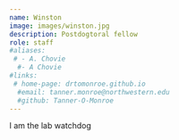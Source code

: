 ```yaml
---
name: Winston
image: images/winston.jpg
description: Postdogtoral fellow
role: staff
#aliases:
 # - A. Chovie
  #- A Chovie
#links:
 # home-page: drtomonroe.github.io
  #email: tanner.monroe@northwestern.edu
  #github: Tanner-O-Monroe
---
```


I am the lab watchdog
